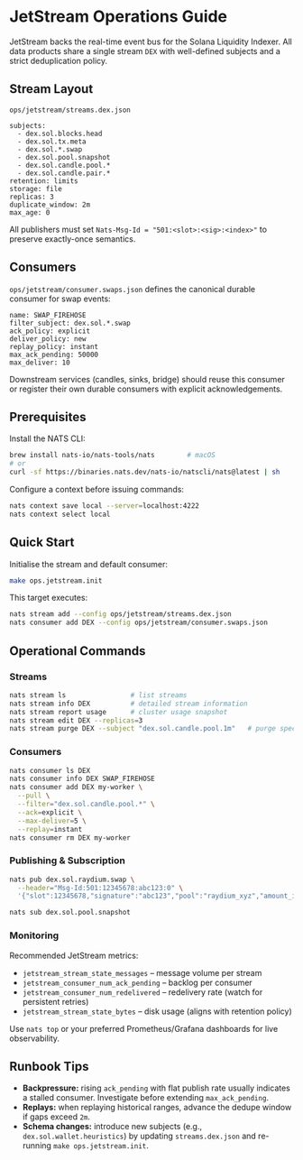 # JetStream Operations Guide

JetStream backs the real-time event bus for the Solana Liquidity Indexer. All data products share a single stream `DEX` with well-defined subjects and a strict deduplication policy.

## Stream Layout

`ops/jetstream/streams.dex.json`

```
subjects:
  - dex.sol.blocks.head
  - dex.sol.tx.meta
  - dex.sol.*.swap
  - dex.sol.pool.snapshot
  - dex.sol.candle.pool.*
  - dex.sol.candle.pair.*
retention: limits
storage: file
replicas: 3
duplicate_window: 2m
max_age: 0
```

All publishers must set `Nats-Msg-Id = "501:<slot>:<sig>:<index>"` to preserve exactly-once semantics.

## Consumers

`ops/jetstream/consumer.swaps.json` defines the canonical durable consumer for swap events:

```
name: SWAP_FIREHOSE
filter_subject: dex.sol.*.swap
ack_policy: explicit
deliver_policy: new
replay_policy: instant
max_ack_pending: 50000
max_deliver: 10
```

Downstream services (candles, sinks, bridge) should reuse this consumer or register their own durable consumers with explicit acknowledgements.

## Prerequisites

Install the NATS CLI:

```bash
brew install nats-io/nats-tools/nats        # macOS
# or
curl -sf https://binaries.nats.dev/nats-io/natscli/nats@latest | sh
```

Configure a context before issuing commands:

```bash
nats context save local --server=localhost:4222
nats context select local
```

## Quick Start

Initialise the stream and default consumer:

```bash
make ops.jetstream.init
```

This target executes:

```bash
nats stream add --config ops/jetstream/streams.dex.json
nats consumer add DEX --config ops/jetstream/consumer.swaps.json
```

## Operational Commands

### Streams

```bash
nats stream ls                # list streams
nats stream info DEX          # detailed stream information
nats stream report usage      # cluster usage snapshot
nats stream edit DEX --replicas=3
nats stream purge DEX --subject "dex.sol.candle.pool.1m"   # purge specific subject (use cautiously)
```

### Consumers

```bash
nats consumer ls DEX
nats consumer info DEX SWAP_FIREHOSE
nats consumer add DEX my-worker \
  --pull \
  --filter="dex.sol.candle.pool.*" \
  --ack=explicit \
  --max-deliver=5 \
  --replay=instant
nats consumer rm DEX my-worker
```

### Publishing & Subscription

```bash
nats pub dex.sol.raydium.swap \
  --header="Msg-Id:501:12345678:abc123:0" \
  '{"slot":12345678,"signature":"abc123","pool":"raydium_xyz","amount_in":1000}'

nats sub dex.sol.pool.snapshot
```

### Monitoring

Recommended JetStream metrics:

- `jetstream_stream_state_messages` – message volume per stream
- `jetstream_consumer_num_ack_pending` – backlog per consumer
- `jetstream_consumer_num_redelivered` – redelivery rate (watch for persistent retries)
- `jetstream_stream_state_bytes` – disk usage (aligns with retention policy)

Use `nats top` or your preferred Prometheus/Grafana dashboards for live observability.

## Runbook Tips

- **Backpressure:** rising `ack_pending` with flat publish rate usually indicates a stalled consumer. Investigate before extending `max_ack_pending`.
- **Replays:** when replaying historical ranges, advance the dedupe window if gaps exceed `2m`.
- **Schema changes:** introduce new subjects (e.g., `dex.sol.wallet.heuristics`) by updating `streams.dex.json` and re-running `make ops.jetstream.init`.
